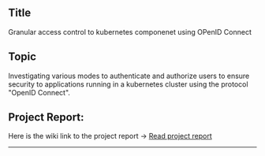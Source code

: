 ## Title

Granular access control to kubernetes componenet using OPenID Connect 


## Topic

Investigating various modes to authenticate and authorize users to ensure security to applications running in a kubernetes cluster using the protocol "OpenID Connect".

## Project Report:

Here is the wiki link to the project report → <a href="https://github.com/dikshita-git/Research-Project/wiki/Project-Report">Read project report</a>

--------------------------------------------------------

